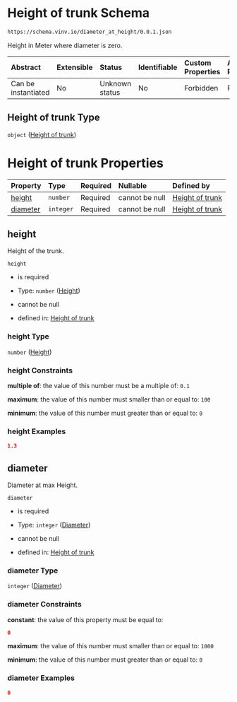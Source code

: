 # Height of trunk Schema

```txt
https://schema.vinv.io/diameter_at_height/0.0.1.json
```

Height in Meter where diameter is zero.

| Abstract            | Extensible | Status         | Identifiable | Custom Properties | Additional Properties | Access Restrictions | Defined In                                                                                                            |
| :------------------ | :--------- | :------------- | :----------- | :---------------- | :-------------------- | :------------------ | :-------------------------------------------------------------------------------------------------------------------- |
| Can be instantiated | No         | Unknown status | No           | Forbidden         | Forbidden             | none                | [dereferenced.doc.json](../../../../../vinv-schemas/vinv-tree/out/0.0.1/dereferenced.doc.json "open original schema") |

## Height of trunk Type

`object` ([Height of trunk](dereferenced.md))

# Height of trunk Properties

| Property              | Type      | Required | Nullable       | Defined by                                                                                                                         |
| :-------------------- | :-------- | :------- | :------------- | :--------------------------------------------------------------------------------------------------------------------------------- |
| [height](#height)     | `number`  | Required | cannot be null | [Height of trunk](dereferenced-properties-height.md "https://schema.vinv.io/diameter_at_height/0.0.1.json#/properties/height")     |
| [diameter](#diameter) | `integer` | Required | cannot be null | [Height of trunk](dereferenced-properties-diameter.md "https://schema.vinv.io/diameter_at_height/0.0.1.json#/properties/diameter") |

## height

Height of the trunk.

`height`

*   is required

*   Type: `number` ([Height](dereferenced-properties-height.md))

*   cannot be null

*   defined in: [Height of trunk](dereferenced-properties-height.md "https://schema.vinv.io/diameter_at_height/0.0.1.json#/properties/height")

### height Type

`number` ([Height](dereferenced-properties-height.md))

### height Constraints

**multiple of**: the value of this number must be a multiple of: `0.1`

**maximum**: the value of this number must smaller than or equal to: `100`

**minimum**: the value of this number must greater than or equal to: `0`

### height Examples

```json
1.3
```

## diameter

Diameter at max Height.

`diameter`

*   is required

*   Type: `integer` ([Diameter](dereferenced-properties-diameter.md))

*   cannot be null

*   defined in: [Height of trunk](dereferenced-properties-diameter.md "https://schema.vinv.io/diameter_at_height/0.0.1.json#/properties/diameter")

### diameter Type

`integer` ([Diameter](dereferenced-properties-diameter.md))

### diameter Constraints

**constant**: the value of this property must be equal to:

```json
0
```

**maximum**: the value of this number must smaller than or equal to: `1000`

**minimum**: the value of this number must greater than or equal to: `0`

### diameter Examples

```json
0
```
